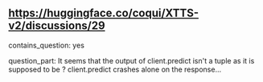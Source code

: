 ## https://huggingface.co/coqui/XTTS-v2/discussions/29

contains_question: yes

question_part: It seems that the output of client.predict isn't a tuple as it is supposed to be ? client.predict crashes alone on the response...